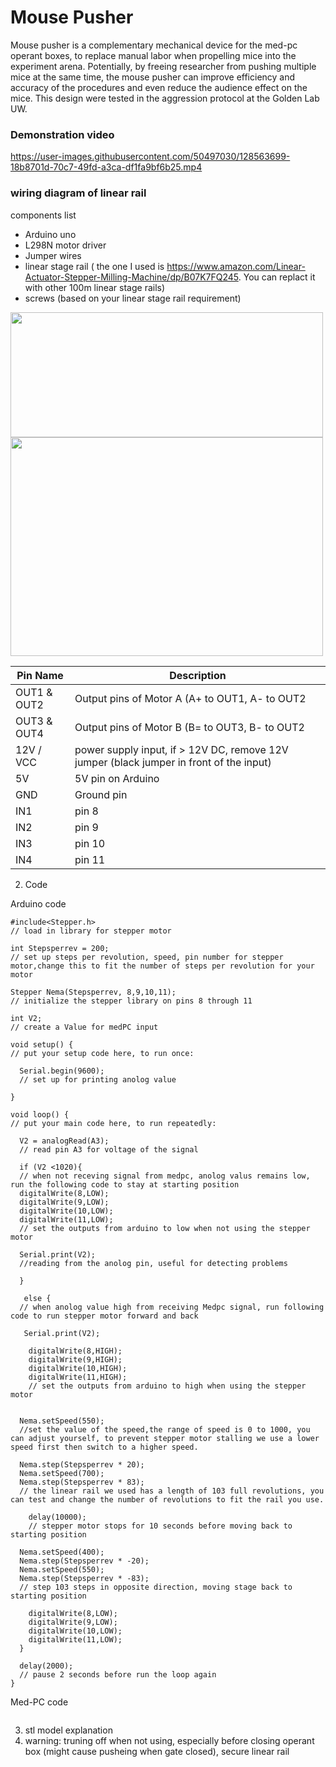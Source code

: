 # Mouse Pusher 

Mouse pusher is a complementary mechanical device for the med-pc operant boxes, to replace manual labor when propelling mice into the experiment arena.  Potentially, by freeing researcher from pushing multiple mice at the same time, the mouse pusher can improve efficiency and accuracy of the procedures and even reduce the audience effect on the mice. This design were tested in the aggression protocol at the Golden Lab UW.  

### Demonstration video 

https://user-images.githubusercontent.com/50497030/128563699-18b8701d-70c7-49fd-a3ca-df1fa9bf6b25.mp4



### wiring diagram of linear rail

components list 
- Arduino uno
- L298N motor driver
- Jumper wires
- linear stage rail ( the one I used is https://www.amazon.com/Linear-Actuator-Stepper-Milling-Machine/dp/B07K7FQ245. You can replact it with other 100m linear stage rails)
- screws (based on your linear stage rail requirement) 


<img src="https://user-images.githubusercontent.com/50497030/128560163-14e39093-8887-4fcd-acfa-9625174d9f88.jpeg" width="500" height="200">

<img src="https://user-images.githubusercontent.com/50497030/128561183-06ac6fb2-cab5-46e3-85cc-d66e5610e60a.png" width="500" height="350">




| Pin Name    | Description |
| ------------- | ------------- |
| OUT1 & OUT2  | Output pins of Motor A (A+ to OUT1, A- to OUT2 |
| OUT3 & OUT4  | Output pins of Motor B (B= to OUT3, B- to OUT2 |
| 12V / VCC    | power supply input, if > 12V DC, remove 12V jumper (black jumper in front of the input)|
| 5V | 5V pin on Arduino |
| GND | Ground pin |
| IN1 | pin 8 |
| IN2 | pin 9 |
| IN3 | pin 10 |
| IN4 | pin 11 |



2. Code


Arduino code
```
#include<Stepper.h>  
// load in library for stepper motor 

int Stepsperrev = 200;
// set up steps per revolution, speed, pin number for stepper motor,change this to fit the number of steps per revolution for your motor

Stepper Nema(Stepsperrev, 8,9,10,11);
// initialize the stepper library on pins 8 through 11

int V2;
// create a Value for medPC input

void setup() {
// put your setup code here, to run once:

  Serial.begin(9600);
  // set up for printing anolog value 
  
}

void loop() {
// put your main code here, to run repeatedly:  
  
  V2 = analogRead(A3);
  // read pin A3 for voltage of the signal
  
  if (V2 <1020){
  // when not receving signal from medpc, anolog valus remains low, run the following code to stay at starting position 
  digitalWrite(8,LOW);
  digitalWrite(9,LOW);
  digitalWrite(10,LOW);
  digitalWrite(11,LOW);
  // set the outputs from arduino to low when not using the stepper motor 
  
  Serial.print(V2);
  //reading from the anolog pin, useful for detecting problems 
  
  }

   else {
  // when anolog value high from receiving Medpc signal, run following code to run stepper motor forward and back
   
   Serial.print(V2);
   
    digitalWrite(8,HIGH);
    digitalWrite(9,HIGH);
    digitalWrite(10,HIGH);
    digitalWrite(11,HIGH);
    // set the outputs from arduino to high when using the stepper motor 

    
  Nema.setSpeed(550);
  //set the value of the speed,the range of speed is 0 to 1000, you can adjust yourself, to prevent stepper motor stalling we use a lower speed first then switch to a higher speed.
  
  Nema.step(Stepsperrev * 20);
  Nema.setSpeed(700);
  Nema.step(Stepsperrev * 83);
  // the linear rail we used has a length of 103 full revolutions, you can test and change the number of revolutions to fit the rail you use. 
   
    delay(10000);
    // stepper motor stops for 10 seconds before moving back to starting position
   
  Nema.setSpeed(400);
  Nema.step(Stepsperrev * -20);
  Nema.setSpeed(550);
  Nema.step(Stepsperrev * -83);
  // step 103 steps in opposite direction, moving stage back to starting position 
   
    digitalWrite(8,LOW);
    digitalWrite(9,LOW);
    digitalWrite(10,LOW);
    digitalWrite(11,LOW);
  }    
  
  delay(2000);
  // pause 2 seconds before run the loop again
}

```

Med-PC code


```
```


3. stl model explanation
4. warning: truning off when not using, especially before closing operant box (might cause pusheing when gate closed), secure linear rail 
